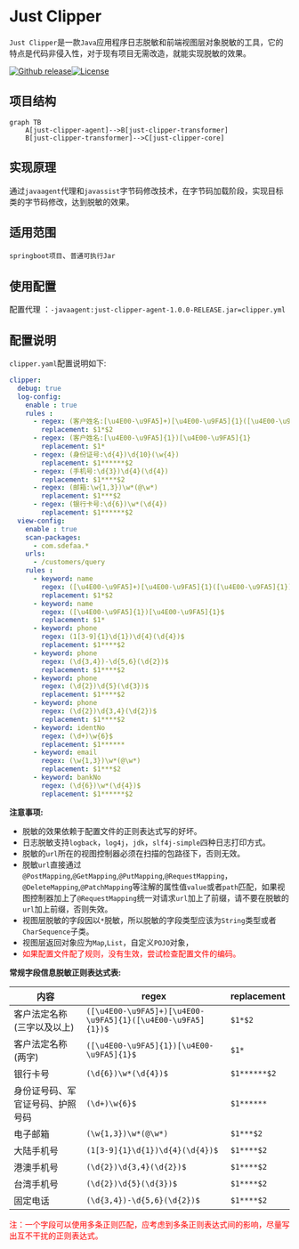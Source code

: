 # Just Clipper

`Just Clipper`是一款`Java`应用程序日志脱敏和前端视图层对象脱敏的工具，它的特点是代码非侵入性，对于现有项目无需改造，就能实现脱敏的效果。

[![Github release](https://img.shields.io/badge/release-v1.0.0-brightgreen)](https://github.com/4defaa/just-clipper/releases)[![License](https://img.shields.io/badge/license-Apache--2.0-orange)](http://www.apache.org/licenses/LICENSE-2.0)

## 项目结构

```mermaid
graph TB
	A[just-clipper-agent]-->B[just-clipper-transformer]
	B[just-clipper-transformer]-->C[just-clipper-core]
```



## 实现原理

通过`javaagent`代理和`javassist`字节码修改技术，在字节码加载阶段，实现目标类的字节码修改，达到脱敏的效果。

## 适用范围

`springboot项目`、`普通可执行Jar`

## 使用配置

配置代理 ：`-javaagent:just-clipper-agent-1.0.0-RELEASE.jar=clipper.yml`

## 配置说明

`clipper.yaml`配置说明如下:

```yaml
clipper:
  debug: true																		# 调试，输出目标类修饰过的字节码文件，默认值false
  log-config:
    enable : true                                                                          # 开启日志脱敏，默认值false
    rules :                                                                                # 脱敏规则，使用正则表达式
      - regex: (客户姓名:[\u4E00-\u9FA5]+)[\u4E00-\u9FA5]{1}([\u4E00-\u9FA5]{1})
        replacement: $1*$2
      - regex: (客户姓名:[\u4E00-\u9FA5]{1})[\u4E00-\u9FA5]{1}
        replacement: $1*
      - regex: (身份证号:\d{4})\d{10}(\w{4})
        replacement: $1******$2
      - regex: (手机号:\d{3})\d{4}(\d{4})
        replacement: $1****$2
      - regex: (邮箱:\w{1,3})\w*(@\w*)
        replacement: $1***$2
      - regex: (银行卡号:\d{6})\w*(\d{4})
        replacement: $1******$2
  view-config:
    enable : true                                                                           # 开启视图层返回对象脱敏，默认值false
    scan-packages:                                                                          # 视图控制器所在包名
      - com.sdefaa.*
    urls:
      - /customers/query                                                                    # 脱敏过滤的url
    rules :                                                                                 # 脱敏规则，字段名以及正则表达式
      - keyword: name
        regex: ([\u4E00-\u9FA5]+)[\u4E00-\u9FA5]{1}([\u4E00-\u9FA5]{1})$
        replacement: $1*$2
      - keyword: name
        regex: ([\u4E00-\u9FA5]{1})[\u4E00-\u9FA5]{1}$
        replacement: $1*
      - keyword: phone
        regex: (1[3-9]{1}\d{1})\d{4}(\d{4})$
        replacement: $1****$2
      - keyword: phone
        regex: (\d{3,4})-\d{5,6}(\d{2})$
        replacement: $1****$2
      - keyword: phone
        regex: (\d{2})\d{5}(\d{3})$
        replacement: $1****$2
      - keyword: phone
        regex: (\d{2})\d{3,4}(\d{2})$
        replacement: $1****$2
      - keyword: identNo
        regex: (\d+)\w{6}$
        replacement: $1******
      - keyword: email
        regex: (\w{1,3})\w*(@\w*)
        replacement: $1***$2
      - keyword: bankNo
        regex: (\d{6})\w*(\d{4})$
        replacement: $1******$2
```

**注意事项:**

- 脱敏的效果依赖于配置文件的正则表达式写的好坏。
- 日志脱敏支持`logback`，`log4j`，`jdk`，`slf4j-simple`四种日志打印方式。
- 脱敏的`url`所在的视图控制器必须在扫描的包路径下，否则无效。
- 脱敏`url`直接通过`@PostMapping`,`@GetMapping`,`@PutMapping`,`@RequestMapping`，`@DeleteMapping`,`@PatchMapping`等注解的属性值`value`或者`path`匹配，如果视图控制器加上了`@RequestMapping`统一对请求`url`加上了前缀，请不要在脱敏的`url`加上前缀，否则失效。
- 视图层脱敏的字段因以`*`脱敏，所以脱敏的字段类型应该为`String`类型或者`CharSequence`子类。
- 视图层返回对象应为`Map`,`List`，自定义`POJO`对象，
- <span style="color:red">如果配置文件配了规则，没有生效，尝试检查配置文件的编码。</span>

**常规字段信息脱敏正则表达式表:**

| 内容                             | regex                                                       | replacement  |
| -------------------------------- | ----------------------------------------------------------- | ------------ |
| 客户法定名称(三字以及以上)       | `([\u4E00-\u9FA5]+)[\u4E00-\u9FA5]{1}([\u4E00-\u9FA5]{1})$` | `$1*$2`      |
| 客户法定名称(两字)               | `([\u4E00-\u9FA5]{1})[\u4E00-\u9FA5]{1}$`                   | `$1*`        |
| 银行卡号                         | `(\d{6})\w*(\d{4})$`                                        | `$1******$2` |
| 身份证号码、军官证号码、护照号码 | `(\d+)\w{6}$`                                               | `$1******`   |
| 电子邮箱                         | `(\w{1,3})\w*(@\w*)`                                        | `$1***$2`    |
| 大陆手机号                       | `(1[3-9]{1}\d{1})\d{4}(\d{4})$`                             | `$1****$2`   |
| 港澳手机号                       | `(\d{2})\d{3,4}(\d{2})$`                                    | `$1****$2`   |
| 台湾手机号                       | `(\d{2})\d{5}(\d{3})$`                                      | `$1****$2`   |
| 固定电话                         | `(\d{3,4})-\d{5,6}(\d{2})$`                                 | `$1****$2`   |

<span style="color:red">注：一个字段可以使用多条正则匹配，应考虑到多条正则表达式间的影响，尽量写出互不干扰的正则表达式。</span>

